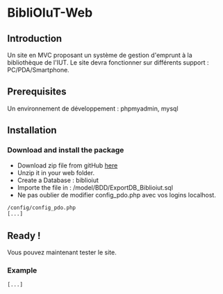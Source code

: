 BibliOIuT-Web
=============

## Introduction
Un site en MVC proposant un système de gestion d'emprunt à la bibliothèque de l'IUT. Le site devra fonctionner sur différents support : PC/PDA/Smartphone.

## Prerequisites
Un environnement de développement : phpmyadmin, mysql

## Installation
### Download and install the package
* Download zip file from gitHub [here](https://github.com/amineamanzou/BibliOIuT-Web)
* Unzip it in your web folder.
* Create a Database : biblioiut
* Importe the file in : /model/BDD/ExportDB_Biblioiut.sql
* Ne pas oublier de modifier config_pdo.php avec vos logins localhost.

```bash
/config/config_pdo.php
[...]
```

## Ready !
Vous pouvez maintenant tester le site.

### Example
```bash
[...]
```
